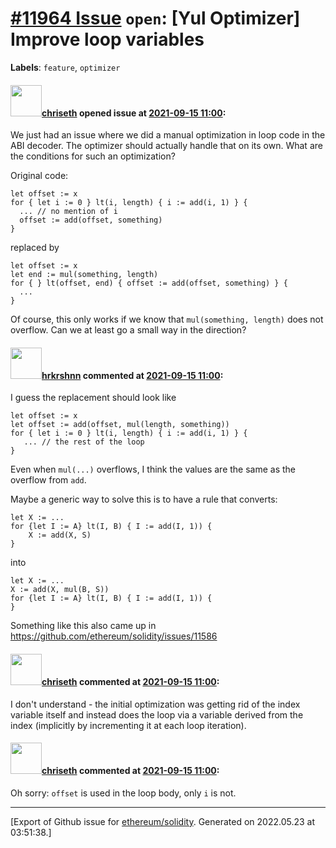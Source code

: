 # [\#11964 Issue](https://github.com/ethereum/solidity/issues/11964) `open`: [Yul Optimizer] Improve loop variables
**Labels**: `feature`, `optimizer`


#### <img src="https://avatars.githubusercontent.com/u/9073706?v=4" width="50">[chriseth](https://github.com/chriseth) opened issue at [2021-09-15 11:00](https://github.com/ethereum/solidity/issues/11964):

We just had an issue where we did a manual optimization in loop code in the ABI decoder. The optimizer should actually handle that on its own. What are the conditions for such an optimization?

Original code:
```
let offset := x
for { let i := 0 } lt(i, length) { i := add(i, 1) } {
  ... // no mention of i
  offset := add(offset, something)
}
```
replaced by
```
let offset := x
let end := mul(something, length)
for { } lt(offset, end) { offset := add(offset, something) } {
  ...
}
```
Of course, this only works if we know that `mul(something, length)` does not overflow. Can we at least go a small way in the direction?

#### <img src="https://avatars.githubusercontent.com/u/13174375?u=52d702cb6bec53b561afa293cf9cd53ef7a63924&v=4" width="50">[hrkrshnn](https://github.com/hrkrshnn) commented at [2021-09-15 11:00](https://github.com/ethereum/solidity/issues/11964#issuecomment-919987775):

I guess the replacement should look like
```
let offset := x
let offset := add(offset, mul(length, something))
for { let i := 0 } lt(i, length) { i := add(i, 1) } {
   ... // the rest of the loop
}
```

Even when `mul(...)` overflows, I think the values are the same as the overflow from `add`.

Maybe a generic way to solve this is to have a rule that converts:
```
let X := ...
for {let I := A} lt(I, B) { I := add(I, 1)) {
    X := add(X, S)
}
```
into 
```
let X := ...
X := add(X, mul(B, S))
for {let I := A} lt(I, B) { I := add(I, 1)) {
}
```

Something like this also came up in https://github.com/ethereum/solidity/issues/11586

#### <img src="https://avatars.githubusercontent.com/u/9073706?v=4" width="50">[chriseth](https://github.com/chriseth) commented at [2021-09-15 11:00](https://github.com/ethereum/solidity/issues/11964#issuecomment-920022465):

I don't understand - the initial optimization was getting rid of the index variable itself and instead does the loop via a variable derived from the index (implicitly by incrementing it at each loop iteration).

#### <img src="https://avatars.githubusercontent.com/u/9073706?v=4" width="50">[chriseth](https://github.com/chriseth) commented at [2021-09-15 11:00](https://github.com/ethereum/solidity/issues/11964#issuecomment-920022955):

Oh sorry: `offset` is used in the loop body, only `i` is not.


-------------------------------------------------------------------------------



[Export of Github issue for [ethereum/solidity](https://github.com/ethereum/solidity). Generated on 2022.05.23 at 03:51:38.]
